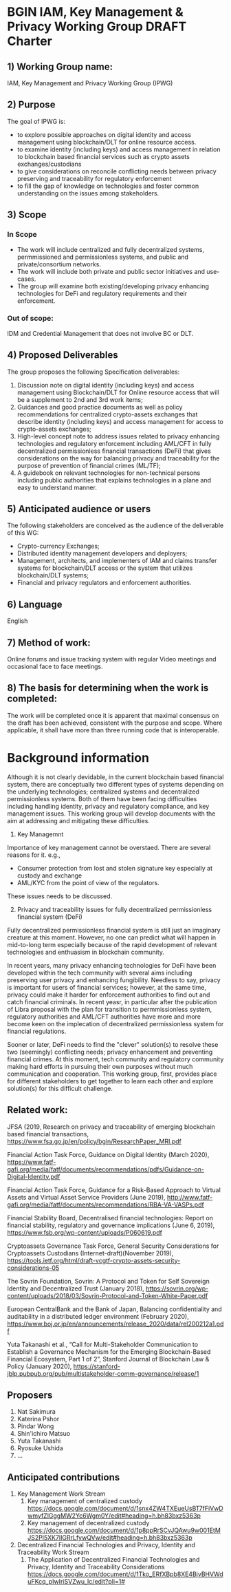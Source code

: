 # BGIN IAM, Key Management & Privacy Working Group DRAFT Charter

## 1) Working Group name:
IAM, Key Management and Privacy Working Group (IPWG)

## 2) Purpose
The goal of IPWG is:
* to explore possible approaches on digital identity and access management using blockchain/DLT for online resource access.
* to examine identity (including keys) and access management in relation to blockchain based financial services such as crypto assets exchanges/custodians
* to give considerations on reconcile conflicting needs between privacy preserving and traceability for regulatory enforcement
* to fill the gap of knowledge on technologies and foster common understanding on the issues among stakeholders.

## 3) Scope
### In Scope
* The work will include centralized and fully decentralized systems, permmissioned and permissionless systems, and public and private/consortium networks.
* The work will include both private and public sector initiatives and use-cases.
* The group will examine both existing/developing privacy enhancing technologies for DeFi and regulatory requirements and their enforcement.

### Out of scope:
IDM and Credential Management that does not involve BC or DLT.

## 4) Proposed Deliverables
The group proposes the following Specification deliverables:
1. Discussion note on digital identity (including keys) and access management using Blockchain/DLT for Online resource access that will be a supplement to 2nd and 3rd work items;
2. Guidances and good practice documents as well as policy recommendations for centralized crypto-assets exchanges that describe identity (including keys) and access management for access to crypto-assets exchanges;
3. High-level concept note to address issues related to privacy enhancing technologies and regulatory enforcement including AML/CFT in fully decentralized permissionless financial transactions (DeFi) that gives considerations on the way for balancing privacy and traceability for the purpose of prevention of financial crimes (ML/TF);
4. A guidebook on relevant technologies for non-technical persons including public authorities that explains technologies in a plane and easy to understand manner.

## 5) Anticipated audience or users
The following stakeholders are conceived as the audience of the deliverable of this WG:

* Crypto-currency Exchanges;
* Distributed identity management developers and deployers;
* Management, architects, and implementers of IAM and claims transfer systems for blockchain/DLT access or the system that utilizes blockchain/DLT systems;
* Financial and privacy regulators and enforcement authorities.

## 6) Language
English

## 7) Method of work:
Online forums and issue tracking system with regular Video meetings and occasional face to face meetings.

## 8) The basis for determining when the work is completed:
The work will be completed once it is apparent that maximal consensus on the draft has been achieved, consistent with the purpose and scope. Where applicable, it shall have more than three running code that is interoperable.

# Background information
Although it is not clearly devidable, in the current blockchain based financial system, there are conceptually two different types of systems depending on the underlying technologies; centralized systems and decentralized permissionless systems. Both of them have been facing difficulties including handling identity, privacy and regulatory compliance, and key management issues. This working group will develop documents with the aim at addressing and mitigating these difficulties.  

1. Key Managemnt

Importance of key management cannot be overstaed. There are several reasons for it. e.g., 

* Consumer protection from lost and stolen signature key especially at custody and exchange 
* AML/KYC from the point of view of the regulators. 

These issues needs to be discussed. 

2. Privacy and traceability issues for fully decentralized permissionless financial system (DeFi)

Fully decentralized permissionless financial system is still just an imaginary creature at this moment. However, no one can predict what will happen in mid-to-long term especially because of the rapid development of relevant technologies and enthuasism in blockchain community.

In recent years, many privacy enhancing technologies for DeFi have been developed within the tech community with several aims including preserving user privacy and enhancing fungibility. Needless to say, privacy is important for users of financial services; however, at the same time, privacy could make it harder for enforcement authorities to find out and catch financial criminals. In recent yeasr, in particular after the publication of Libra proposal with the plan for transition to permmissionless system, regulatory authorities and AML/CFT authorities have more and more become keen on the implecation of decentralized permissionless system for financial regulations.

Sooner or later, DeFi needs to find the "clever" solution(s) to resolve these two (seemingly) conflicting needs; privacy enhancement and preventing financial crimes. At this moment, tech community and regulatory community making hard efforts in pursuing their own purposes without much communication and cooperation. This working group, first, provides place for different stakeholders to get together to learn each other and explore solution(s) for this difficult challenge.

## Related work:
JFSA (2019, Research on privacy and traceability of emerging blockchain based financial transactions, https://www.fsa.go.jp/en/policy/bgin/ResearchPaper_MRI.pdf

Financial Action Task Force, Guidance on Digital Identity (March 2020),
https://www.fatf-gafi.org/media/fatf/documents/recommendations/pdfs/Guidance-on-Digital-Identity.pdf

Financial Action Task Force, Guidance for a Risk-Based Approach to Virtual Assets and Virtual Asset Service Providers (June 2019),
http://www.fatf-gafi.org/media/fatf/documents/recommendations/RBA-VA-VASPs.pdf

Financial Stability Board, Decentralised financial technologies: Report on financial stability, regulatory and governance implications (June 6, 2019),
https://www.fsb.org/wp-content/uploads/P060619.pdf

Cryptoassets Governance Task Force, General Security Considerations for Cryptoassets Custodians (Internet-draft)(November 2019),
https://tools.ietf.org/html/draft-vcgtf-crypto-assets-security-considerations-05

The Sovrin Foundation, Sovrin: A Protocol and Token for Self Sovereign Identity and Decentralized Trust (January 2018),
https://sovrin.org/wp-content/uploads/2018/03/Sovrin-Protocol-and-Token-White-Paper.pdf

European CentralBank and the Bank of Japan, Balancing confidentiality and auditability in a distributed ledger environment (February 2020),
https://www.boj.or.jp/en/announcements/release_2020/data/rel200212a1.pdf

Yuta Takanashi et al., “Call for Multi-Stakeholder Communication to Establish a Governance Mechanism for the Emerging Blockchain-Based Financial Ecosystem, Part 1 of 2”, Stanford Journal of Blockchain Law & Policy (January 2020),
https://stanford-jblp.pubpub.org/pub/multistakeholder-comm-governance/release/1

## Proposers

1. Nat Sakimura
1. Katerina Pshor
1. Pindar Wong
1. Shin'ichiro Matsuo
1. Yuta Takanashi
1. Ryosuke Ushida
1. ...

## Anticipated contributions

1. Key Management Work Stream
    1. Key management of centralized custody https://docs.google.com/document/d/1snx4ZW4TXEueUsBT7fFiVwDwmyfZlGggMW2Yc6Wgm0Y/edit#heading=h.bh83bxz5363p	
    1. Key management of decentralized custody https://docs.google.com/document/d/1p8ppRrSCvJQAwu9w001EtMJS2Pl5XK7IlGRrLfywQVw/edit#heading=h.bh83bxz5363p	
1. Decentralized Financial Technologies and Privacy, Identity and Traceability Work Stream
    1. The Application of Decentralized Financial Technologies and Privacy, Identity and Traceability Considerations https://docs.google.com/document/d/1Tko_ERfXBpb8XE4BjvBHVWduFKcq_pIwIriSVZwu_Ic/edit?pli=1#	

